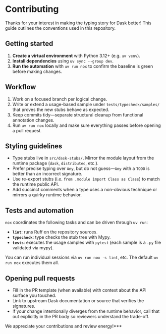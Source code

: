 # Contributing

Thanks for your interest in making the typing story for Dask better! This guide
outlines the conventions used in this repository.

## Getting started

1. **Create a virtual environment** with Python 3.12+ (e.g. `uv venv`).
2. **Install dependencies** using `uv sync --group dev`.
3. **Run the automation** with `uv run nox` to confirm the baseline is green before
   making changes.

## Workflow

1. Work on a focused branch per logical change.
2. Write or extend a usage-based sample under `tests/typecheck/samples/` that
   proves the new stubs behave as expected.
3. Keep commits tidy—separate structural cleanup from functional annotation
   changes.
4. Run `uv run nox` locally and make sure everything passes before opening a pull
   request.

## Styling guidelines

- Type stubs live in `src/dask-stubs/`. Mirror the module layout from the
  runtime package (`dask`, `distributed`, etc.).
- Prefer precise typing over `Any`, but do not guess—`Any` with a `TODO` is
  better than an incorrect signature.
- Use re-export stubs (i.e. `from .module import Class as Class`) to match the
  runtime public API.
- Add succinct comments when a type uses a non-obvious technique or mirrors a
  quirky runtime behavior.

## Tests and automation

`nox` coordinates the following tasks and can be driven through `uv run`:

- **`lint`**: runs Ruff on the repository sources.
- **`typecheck`**: type checks the stub tree with Mypy.
- **`tests`**: executes the usage samples with `pytest` (each sample is a `.py`
  file validated via mypy).

You can run individual sessions via `uv run nox -s lint`, etc. The default
`uv run nox` executes them all.

## Opening pull requests

- Fill in the PR template (when available) with context about the API surface
  you touched.
- Link to upstream Dask documentation or source that verifies the signatures.
- If your change intentionally diverges from the runtime behavior, call that out
  explicitly in the PR body so reviewers understand the trade-off.

We appreciate your contributions and review energy!***
